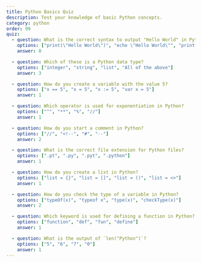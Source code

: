 ```yaml
---
title: Python Basics Quiz
description: Test your knowledge of basic Python concepts.
category: python
order: 99
quiz:
  - question: What is the correct syntax to output "Hello World" in Python?
    options: ["print(\"Hello World\")", "echo \"Hello World\"", "printf(\"Hello World\")", "console.log(\"Hello World\")"]
    answer: 0

  - question: Which of these is a Python data type?
    options: ["integer", "string", "list", "All of the above"]
    answer: 3

  - question: How do you create a variable with the value 5?
    options: ["x == 5", "x = 5", "x := 5", "var x = 5"]
    answer: 1

  - question: Which operator is used for exponentiation in Python?
    options: ["^", "**", "%", "//"]
    answer: 1

  - question: How do you start a comment in Python?
    options: ["//", "<!--", "#", "--"]
    answer: 2

  - question: What is the correct file extension for Python files?
    options: [".pt", ".py", ".pyt", ".python"]
    answer: 1

  - question: How do you create a list in Python?
    options: ["list = {}", "list = []", "list = ()", "list = <>"]
    answer: 1

  - question: How do you check the type of a variable in Python?
    options: ["typeOf(x)", "typeof x", "type(x)", "checkType(x)"]
    answer: 2

  - question: Which keyword is used for defining a function in Python?
    options: ["function", "def", "fun", "define"]
    answer: 1

  - question: What is the output of `len("Python")`?
    options: ["5", "6", "7", "0"]
    answer: 1
---
```

